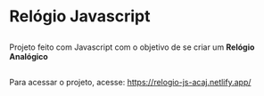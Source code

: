 # Relógio Javascript

##
Projeto feito com Javascript com o objetivo de se criar um <b>Relógio Analógico</b>

##

Para acessar o projeto, acesse:
https://relogio-js-acaj.netlify.app/
